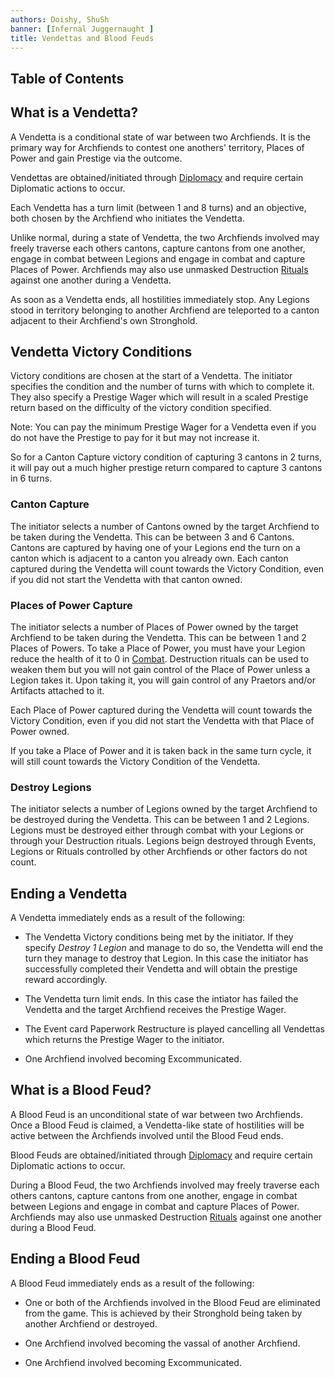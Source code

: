 ```yaml
---
authors: Doishy, ShuSh
banner: [Infernal Juggernaught ]
title: Vendettas and Blood Feuds
---
```


## Table of Contents

## What is a Vendetta?

A Vendetta is a conditional state of war between two Archfiends. It is the
primary way for Archfiends to contest one anothers' territory, Places of Power
and gain Prestige via the outcome.

Vendettas are obtained/initiated through [Diplomacy]() and require certain
Diplomatic actions to occur.

Each Vendetta has a turn limit (between 1 and 8 turns) and an objective, both
chosen by the Archfiend who initiates the Vendetta.

Unlike normal, during a state of Vendetta, the two Archfiends involved may
freely traverse each others cantons, capture cantons from one another, engage
in combat between Legions and engage in combat and capture Places of Power.
Archfiends may also use unmasked Destruction [Rituals]() against one another
during a Vendetta.

As soon as a Vendetta ends, all hostilities immediately stop. Any Legions stood
in territory belonging to another Archfiend are teleported to a canton adjacent
to their Archfiend's own Stronghold.

## Vendetta Victory Conditions

Victory conditions are chosen at the start of a Vendetta. The initiator
specifies the condition and the number of turns with which to complete it. They
also specify a Prestige Wager which will result in a scaled Prestige return
based on the difficulty of the victory condition specified. 

Note: You can pay the minimum Prestige Wager for a Vendetta even if you do not 
have the Prestige to pay for it but may not increase it.

So for a Canton Capture victory condition of capturing 3 cantons in 2 turns, it
will pay out a much higher prestige return compared to capture 3 cantons in 6
turns.


### Canton Capture

The initiator selects a number of Cantons owned by the target Archfiend to be
taken during the Vendetta. This can be between 3 and 6 Cantons. Cantons are
captured by having one of your Legions end the turn on a canton which is 
adjacent to a canton you already own. Each canton captured during the Vendetta
will count towards the Victory Condition, even if you did not start the
Vendetta with that canton owned. 


### Places of Power Capture

The initiator selects a number of Places of Power owned by the target Archfiend 
to be taken during the Vendetta. This can be between 1 and 2 Places of Powers. 
To take a Place of Power, you must have your Legion reduce the health of it to
0 in [Combat](). Destruction rituals can be used to weaken them but you will not
gain control of the Place of Power unless a Legion takes it. Upon taking
it, you will gain control of any Praetors and/or Artifacts attached to it.

Each Place of Power captured during the Vendetta will count towards the Victory
Condition, even if you did not start the Vendetta with that Place of Power 
owned. 

If you take a Place of Power and it is taken back in the same turn cycle, it 
will still count towards the Victory Condition of the Vendetta.


### Destroy Legions

The initiator selects a number of Legions owned by the target Archfiend 
to be destroyed during the Vendetta. This can be between 1 and 2 Legions. 
Legions must be destroyed either through combat with your Legions or through
your Destruction rituals. Legions beign destroyed through Events, Legions or
Rituals controlled by other Archfiends or other factors do not count.


## Ending a Vendetta

A Vendetta immediately ends as a result of the following:

 - The Vendetta Victory conditions being met by the initiator. If they specify
   _Destroy 1 Legion_ and manage to do so, the Vendetta will end the turn they
   manage to destroy that Legion. In this case the initiator has successfully
   completed their Vendetta and will obtain the prestige reward accordingly.

 - The Vendetta turn limit ends. In this case the intiator has failed the
   Vendetta and the target Archfiend receives the Prestige Wager.

 - The Event card Paperwork Restructure is played cancelling all Vendettas which
   returns the Prestige Wager to the initiator.

 - One Archfiend involved becoming Excommunicated.


## What is a Blood Feud?

A Blood Feud is an unconditional state of war between two Archfiends. Once a
Blood Feud is claimed, a Vendetta-like state of hostilities will be active
between the Archfiends involved until the Blood Feud ends.

Blood Feuds are obtained/initiated through [Diplomacy]() and require certain
Diplomatic actions to occur.

During a Blood Feud, the two Archfiends involved may freely traverse each others
 cantons, capture cantons from one another, engage in combat between Legions and 
engage in combat and capture Places of Power. Archfiends may also use unmasked 
Destruction [Rituals]() against one another during a Blood Feud.

## Ending a Blood Feud

A Blood Feud immediately ends as a result of the following:

 - One or both of the Archfiends involved in the Blood Feud are eliminated from
   the game. This is achieved by their Stronghold being taken by another
   Archfiend or destroyed.

 - One Archfiend involved becoming the vassal of another Archfiend.

 - One Archfiend involved becoming Excommunicated.
